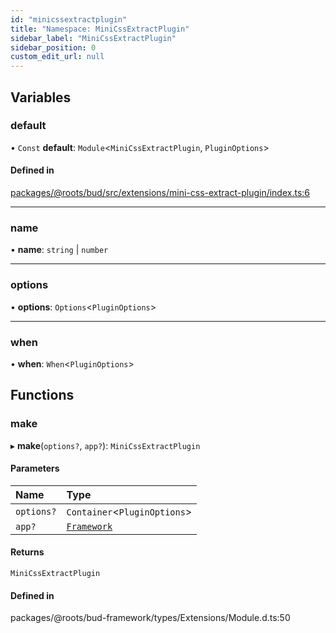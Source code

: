 ```yaml
---
id: "minicssextractplugin"
title: "Namespace: MiniCssExtractPlugin"
sidebar_label: "MiniCssExtractPlugin"
sidebar_position: 0
custom_edit_url: null
---
```


## Variables

### default

• `Const` **default**: `Module`<`MiniCssExtractPlugin`, `PluginOptions`\>

#### Defined in

[packages/@roots/bud/src/extensions/mini-css-extract-plugin/index.ts:6](https://github.com/roots/bud/blob/641aa39f8/packages/@roots/bud/src/extensions/mini-css-extract-plugin/index.ts#L6)

___

### name

• **name**: `string` \| `number`

___

### options

• **options**: `Options`<`PluginOptions`\>

___

### when

• **when**: `When`<`PluginOptions`\>

## Functions

### make

▸ **make**(`options?`, `app?`): `MiniCssExtractPlugin`

#### Parameters

| Name | Type |
| :------ | :------ |
| `options?` | `Container`<`PluginOptions`\> |
| `app?` | [`Framework`](../classes/framework.md) |

#### Returns

`MiniCssExtractPlugin`

#### Defined in

packages/@roots/bud-framework/types/Extensions/Module.d.ts:50
